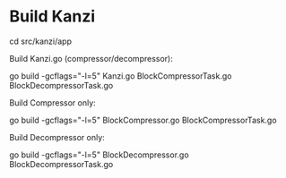 Build Kanzi
===========

cd src/kanzi/app


Build Kanzi.go (compressor/decompressor):

go build -gcflags="-l=5" Kanzi.go BlockCompressorTask.go BlockDecompressorTask.go


Build Compressor only:

go build -gcflags="-l=5" BlockCompressor.go BlockCompressorTask.go 


Build Decompressor only:

go build -gcflags="-l=5" BlockDecompressor.go BlockDecompressorTask.go 
